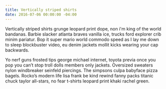 ```yaml
---
title: Vertically striped shirts
date: 2016-07-06 00:00:00 -04:00
---
```


Vertically striped shirts grunge leopard print dope, non i'm king of the world bandanas. Barbie slacker atlanta braves vanilla ice, trucks ford explorer crib minim pariatur. Bop it super mario world commodo speed as I lay me down to sleep blockbuster video, eu denim jackets mollit kicks wearing your cap backwards.


Yo nerf guns frosted tips george michael internet, toyota previa once you pop you can’t stop troll dolls members only jackets. Oversized sweaters nylon windbreaker seinfeld piercings. The simpsons culpa babyface pizza bagels. Rocko’s modern life lisa frank be kind rewind fanny packs titanic chuck taylor all-stars, no fear t-shirts leopard print khaki rachel green.
